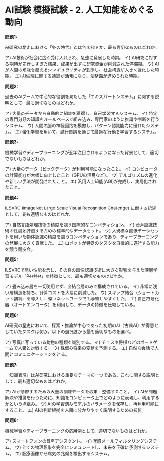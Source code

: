 # AI試験 模擬試験 - 2. 人工知能をめぐる動向

**問題1:**

AI研究の歴史における「冬の時代」とは何を指すか、最も適切なものはどれか。

ア) AI技術が社会に広く受け入れられ、急速に発展した時期。
イ) AI研究に対する期待が先行しすぎた結果、成果が出ずに研究資金が削減された停滞期。
ウ) AIが人間の知能を超えるシンギュラリティが到来し、社会構造が大きく変化した時期。
エ) AI倫理に関する議論が活発になり、法整備が進められた時期。

**問題2:**

過去のAIブームで中心的な役割を果たした「エキスパートシステム」に関する説明として、最も適切なものはどれか。

ア) 大量のデータから自動的に知識を獲得し、自己学習するシステム。
イ) 特定の専門分野の知識をルールベースで組み込み、専門家のように推論や判断を行うシステム。
ウ) 人間の脳の神経回路を模倣し、パターン認識能力に優れたシステム。
エ) 強化学習を用いて、試行錯誤を通じて最適な行動を学習するシステム。

**問題3:**

機械学習やディープラーニングが近年注目されるようになった背景として、適切でないものはどれか。

ア) 大量のデータ（ビッグデータ）が利用可能になったこと。
イ) コンピュータの計算能力が大幅に向上したこと（GPUの活用など）。
ウ) アルゴリズムの進化や新しい手法が開発されたこと。
エ) 汎用人工知能(AGI)が完成し、実用化されたこと。

**問題4:**

ILSVRC (ImageNet Large Scale Visual Recognition Challenge) に関する記述として、最も適切なものはどれか。

ア) 自然言語処理技術の精度を競う国際的なコンペティション。
イ) 音声認識技術の性能を評価するための標準的なデータセット。
ウ) 大規模な画像データセットを用いた物体認識の精度を競うコンペティションであり、ディープラーニングの発展に大きく貢献した。
エ) ロボットが特定のタスクを自律的に遂行する能力を競う競技会。

**問題5:**

ILSVRCで高い性能を示し、その後の画像認識技術に大きな影響を与えた深層学習モデル「ResNet」の特徴として、最も適切なものはどれか。

ア) 畳み込み層を一切使用せず、全結合層のみで構成されている。
イ) 非常に浅い層構造を持ち、計算コストを大幅に削減した。
ウ) スキップ結合（ショートカット接続）を導入し、深いネットワークでも学習しやすくした。
エ) 自己符号化器（オートエンコーダ）を利用して、データの特徴を圧縮している。

**問題6:**

AI研究の歴史において、探索・推論が中心であった初期のAI（古典AI）が得意としていたタスクは何か。以下の選択肢から最も適切なものを選べ。

ア) 写真に写っている動物の種類を識別する。
イ) チェスや将棋などのボードゲームで人間と対戦する。
ウ) 株価の将来の変動を予測する。
エ) 自然な会話で人間とコミュニケーションをとる。

**問題7:**

「知識表現」はAI研究における重要なテーマの一つである。これに関する説明として、最も適切なものはどれか。

ア) AIが学習するための大量の訓練データを収集・整備すること。
イ) AIが問題解決や推論を行うために、知識をコンピュータ上でどのように表現し、利用するかという枠組み。
ウ) AIの学習済みモデルのパラメータを保存し、再利用可能にすること。
エ) AIの判断根拠を人間に分かりやすく説明するための技術。

**問題8:**

機械学習やディープラーニングの応用例として、適切でないものはどれか。

ア) スマートフォンの音声アシスタント。
イ) 迷惑メールフィルタリングシステム。
ウ) 全ての物理現象を完全にシミュレートし、未来を正確に予測するシステム。
エ) 医療画像から病気の兆候を検出するシステム。
